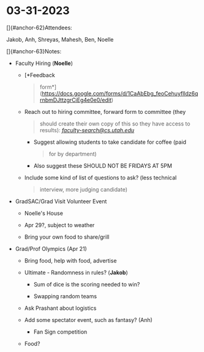 # 03-31-2023

[]{#anchor-62}Attendees:

Jakob, Anh, Shreyas, Mahesh, Ben, Noelle

[]{#anchor-63}Notes:

-   Faculty Hiring (**Noelle**)

    -   [*Feedback
        > form*](https://docs.google.com/forms/d/1CaAbEbg_feoCehuyflldz6qrnbmDJttzgrCiEg4e0e0/edit)

    -   Reach out to hiring committee, forward form to committee (they
        > should create their own copy of this so they have access to
        > results):
        > [*faculty-search@cs.utah.edu*](mailto:faculty-search@cs.utah.edu)

        -   Suggest allowing students to take candidate for coffee (paid
            > for by department)

        -   Also suggest these SHOULD NOT BE FRIDAYS AT 5PM

    -   Include some kind of list of questions to ask? (less technical
        > interview, more judging candidate)

-   GradSAC/Grad Visit Volunteer Event

    -   Noelle's House

    -   Apr 29?, subject to weather

    -   Bring your own food to share/grill

-   Grad/Prof Olympics (Apr 21)

    -   Bring food, help with food, advertise

    -   Ultimate - Randomness in rules? (**Jakob**)

        -   Sum of dice is the scoring needed to win?

        -   Swapping random teams

    -   Ask Prashant about logistics

    -   Add some spectator event, such as fantasy? (Anh)

        -   Fan Sign competition

    -   Food?

